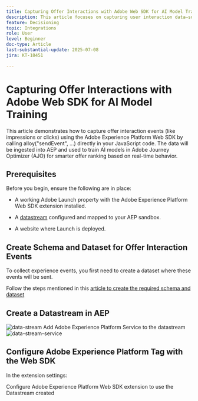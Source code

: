 ```yaml
---
title: Capturing Offer Interactions with Adobe Web SDK for AI Model Training
description: This article focuses on capturing user interaction data—such as offer impressions and clicks—using the Adobe Experience Platform Web SDK (alloy.js). This data serves as the foundation for training AI models in Adobe Journey Optimizer (AJO) to intelligently rank offers based on user behavior and contextual signals..
feature: Decisioning
topic: Integrations
role: User
level: Beginner
doc-type: Article
last-substantial-update: 2025-07-08
jira: KT-18451

---
```


# Capturing Offer Interactions with Adobe Web SDK for AI Model Training

This article demonstrates how to capture offer interaction events (like impressions or clicks) using the Adobe Experience Platform Web SDK by calling alloy("sendEvent", ...) directly in your JavaScript code. The data will be ingested into AEP and used to train AI models in Adobe Journey Optimizer (AJO) for smarter offer ranking based on real-time behavior.

## Prerequisites

Before you begin, ensure the following are in place:

-   A working Adobe Launch property with the Adobe Experience Platform Web SDK extension installed.

-   A [datastream](https://experienceleague.adobe.com/en/docs/journey-optimizer/using/decisioning/experience-decisioning/collect-event-data/create-dataset
) configured and mapped to your AEP sandbox.

-   A website where Launch is deployed.


## Create Schema and Dataset for Offer Interaction Events

To collect experience events, you first need to create a dataset where these events will be sent.

Follow the steps mentioned in this [article to create the required schema and dataset](https://experienceleague.adobe.com/en/docs/journey-optimizer/using/decisioning/experience-decisioning/collect-event-data/create-dataset)

## Create a Datastream in AEP

![data-stream](assets/ai-model-data-stream.png)
Add Adobe Experience Platform Service to the datastream
![data-stream-service](assets/data-stream-service.png)

## Configure Adobe Experience Platform Tag with the Web SDK

In the extension settings:

Configure Adobe Experience Platform Web SDK extension to use the Datastream created
